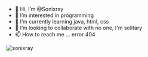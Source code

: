 - 👋 Hi, I’m @Sonixray
- 👀 I’m interested in programming
- 🌱 I’m currently learning java, html, css
- 💞️ I’m looking to collaborate with no one, I'm solitary
- 📫 How to reach me ... error 404
<img align="center" src="https://github-readme-stats.vercel.app/api/top-langs?username=sonixray&show_icons=true&locale=en&layout=compact" alt="sonixray" />
